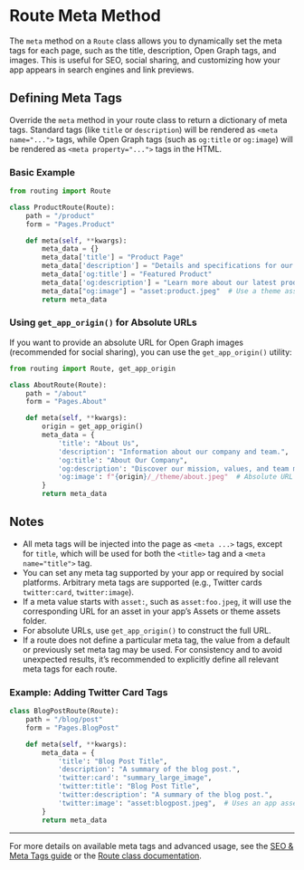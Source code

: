 # Route Meta Method

The `meta` method on a `Route` class allows you to dynamically set the meta tags for each page, such as the title, description, Open Graph tags, and images. This is useful for SEO, social sharing, and customizing how your app appears in search engines and link previews.

## Defining Meta Tags

Override the `meta` method in your route class to return a dictionary of meta tags. Standard tags (like `title` or `description`) will be rendered as `<meta name="...">` tags, while Open Graph tags (such as `og:title` or `og:image`) will be rendered as `<meta property="...">` tags in the HTML.

### Basic Example

```python
from routing import Route

class ProductRoute(Route):
    path = "/product"
    form = "Pages.Product"

    def meta(self, **kwargs):
        meta_data = {}
        meta_data['title'] = "Product Page"
        meta_data['description'] = "Details and specifications for our featured product."
        meta_data['og:title'] = "Featured Product"
        meta_data['og:description'] = "Learn more about our latest product release."
        meta_data["og:image"] = "asset:product.jpeg"  # Use a theme asset
        return meta_data
```

### Using `get_app_origin()` for Absolute URLs

If you want to provide an absolute URL for Open Graph images (recommended for social sharing), you can use the `get_app_origin()` utility:

```python
from routing import Route, get_app_origin

class AboutRoute(Route):
    path = "/about"
    form = "Pages.About"

    def meta(self, **kwargs):
        origin = get_app_origin()
        meta_data = {
            'title': "About Us",
            'description': "Information about our company and team.",
            'og:title': "About Our Company",
            'og:description': "Discover our mission, values, and team members.",
            'og:image': f"{origin}/_/theme/about.jpeg"  # Absolute URL
        }
        return meta_data
```

## Notes

-   All meta tags will be injected into the page as `<meta ...>` tags, except for `title`, which will be used for both the `<title>` tag and a `<meta name="title">` tag.
-   You can set any meta tag supported by your app or required by social platforms. Arbitrary meta tags are supported (e.g., Twitter cards `twitter:card`, `twitter:image`).
-   If a meta value starts with `asset:`, such as `asset:foo.jpeg`, it will use the corresponding URL for an asset in your app’s Assets or theme assets folder.
-   For absolute URLs, use `get_app_origin()` to construct the full URL.
-   If a route does not define a particular meta tag, the value from a default or previously set meta tag may be used. For consistency and to avoid unexpected results, it’s recommended to explicitly define all relevant meta tags for each route.

### Example: Adding Twitter Card Tags

```python
class BlogPostRoute(Route):
    path = "/blog/post"
    form = "Pages.BlogPost"

    def meta(self, **kwargs):
        meta_data = {
            'title': "Blog Post Title",
            'description': "A summary of the blog post.",
            'twitter:card': "summary_large_image",
            'twitter:title': "Blog Post Title",
            'twitter:description': "A summary of the blog post.",
            'twitter:image': "asset:blogpost.jpeg",  # Uses an app asset
        }
        return meta_data
```

---

For more details on available meta tags and advanced usage, see the [SEO & Meta Tags guide](../seo.md) or the [Route class documentation](./index.md).
